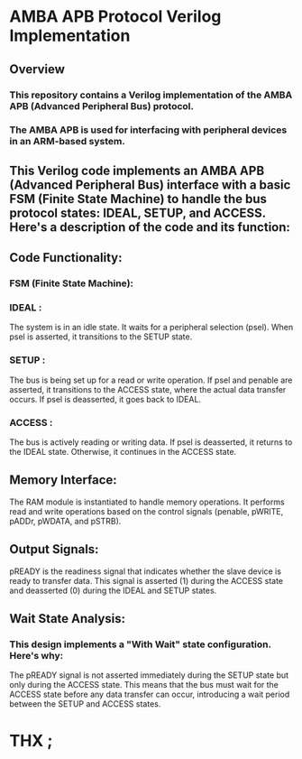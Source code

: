 # AMBA APB Protocol Verilog Implementation

## Overview

### This repository contains a Verilog implementation of the AMBA APB (Advanced Peripheral Bus) protocol.
### The AMBA APB is used for interfacing with peripheral devices in an ARM-based system.

## This Verilog code implements an AMBA APB (Advanced Peripheral Bus) interface with a basic FSM (Finite State Machine) to handle the bus protocol states: IDEAL, SETUP, and ACCESS. Here's a description of the code and its function:

## Code Functionality:
### FSM (Finite State Machine):

### IDEAL : 
The system is in an idle state. It waits for a peripheral selection (psel). When psel is asserted, it transitions to the SETUP state.
### SETUP :
The bus is being set up for a read or write operation. If psel and penable are asserted, it transitions to the ACCESS state, where the actual data transfer occurs. If psel is deasserted, it goes back to IDEAL.
### ACCESS :
The bus is actively reading or writing data. If psel is deasserted, it returns to the IDEAL state. Otherwise, it continues in the ACCESS state.

## Memory Interface:

The RAM module is instantiated to handle memory operations. It performs read and write operations based on the control signals (penable, pWRITE, pADDr, pWDATA, and pSTRB).

## Output Signals:

pREADY is the readiness signal that indicates whether the slave device is ready to transfer data. This signal is asserted (1) during the ACCESS state and deasserted (0) during the IDEAL and SETUP states.

## Wait State Analysis:

### This design implements a "With Wait" state configuration. Here's why:

The pREADY signal is not asserted immediately during the SETUP state but only during the ACCESS state. This means that the bus must wait for the ACCESS state before any data transfer can occur, introducing a wait period between the SETUP and ACCESS states.

# THX ;
